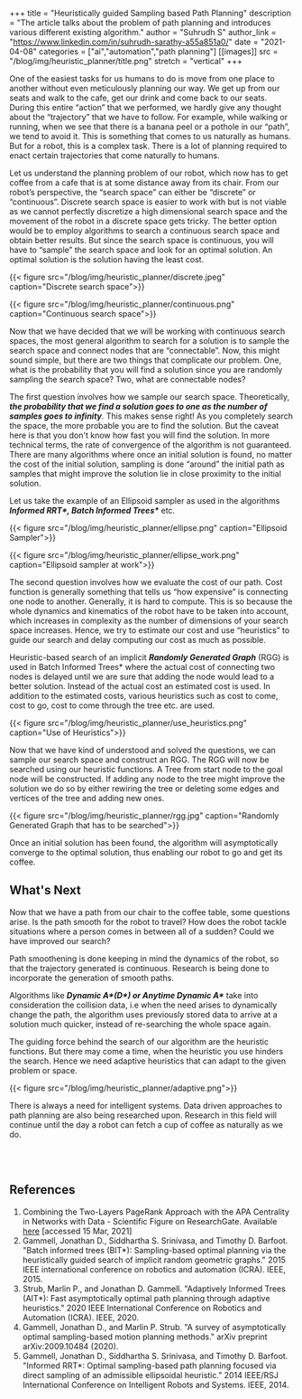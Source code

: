 +++
title = "Heuristically guided Sampling based Path Planning"
description = "The article talks about the problem of path planning and introduces various different existing algorithm."
author = "Suhrudh S"
author_link = "https://www.linkedin.com/in/suhrudh-sarathy-a55a851a0/"
date = "2021-04-08"
categories = ["ai","automation","path planning"]
[[images]]
    src = "/blog/img/heuristic_planner/title.png"
    stretch = "vertical"
+++
<!--Image folder complete location "blog/static/img"-->

One of the easiest tasks for us humans to do is move from one place to another without even meticulously planning our way. We get up from our seats and walk to the cafe, get our drink and come back to our seats. During this entire “action” that we performed, we hardly give any thought about the “trajectory” that we have to follow. For example, while walking or running, when we see that there is a banana peel or a pothole in our “path”, we tend to avoid it. This is something that comes to us naturally as humans. But for a robot, this is a complex task. There is a lot of planning required to enact certain trajectories that come naturally to humans.

Let us understand the planning problem of our robot, which now has to get coffee from a cafe that is at some distance away from its chair. From our robot’s perspective, the “search space” can either be “discrete” or “continuous”. Discrete search space is easier to work with but is not viable as we cannot perfectly discretize a high dimensional search space and the movement of the robot in a discrete space gets tricky. The better option would be to employ algorithms to search a continuous search space and obtain better results. But since the search space is continuous, you will have to “sample” the search space and look for an optimal solution. An optimal solution is the solution having the least cost.

<!--Search space-->
{{< figure src="/blog/img/heuristic_planner/discrete.jpeg" caption="Discrete search space">}}

{{< figure src="/blog/img/heuristic_planner/continuous.png" caption="Continuous search space">}}

Now that we have decided that we will be working with continuous search spaces, the most general algorithm to search for a solution is to sample the search space and connect nodes that are “connectable”. Now, this might sound simple, but there are two things that complicate our problem. One, what is the probability that you will find a solution since you are randomly sampling the search space? Two, what are connectable nodes?

The first question involves how we sample our search space. Theoretically, _**the probability that we find a solution goes to one as the number of samples goes to infinity**._ This makes sense right!  As you completely search the space, the more probable you are to find the solution. But the caveat here is that you don't know how fast you will find the solution. In more technical terms, the rate of convergence of the algorithm is not guaranteed. There are many algorithms where once an initial solution is found, no matter the cost of the initial solution, sampling is done “around” the initial path as samples that might improve the solution lie in close proximity to the initial solution.

Let us take the example of an Ellipsoid sampler as used in the algorithms _**Informed RRT\*, Batch Informed Trees\***_ etc.

<!--Ellipsoid sampler-->
{{< figure src="/blog/img/heuristic_planner/ellipse.png" caption="Ellipsoid Sampler">}}

{{< figure src="/blog/img/heuristic_planner/ellipse_work.png" caption="Ellipsoid sampler at work">}}

The second question involves how we evaluate the cost of our path. Cost function is generally something that tells us “how expensive” is connecting one node to another. Generally, it is hard to compute. This is so because the whole dynamics and kinematics of the robot have to be taken into account, which increases in complexity as the number of dimensions of your search space increases. Hence, we try to estimate our cost and use “heuristics” to guide our search and delay computing our cost as much as possible.

Heuristic-based search of an implicit _**Randomly Generated Graph**_ (RGG) is used in Batch Informed Trees* where the actual cost of connecting two nodes is delayed until we are sure that adding the node would lead to a better solution. Instead of the actual cost an estimated cost is used. In addition to the estimated costs, various heuristics such as cost to come, cost to go, cost to come through the tree etc. are used.

<!--Use of Heuristics-->
{{< figure src="/blog/img/heuristic_planner/use_heuristics.png" caption="Use of Heuristics">}}

Now that we have kind of understood and solved the questions, we can sample our search space and construct an RGG. The RGG will now be searched using our heuristic functions. A Tree from start node to the goal node will be constructed. If adding any node to the tree might improve the solution we do so by either rewiring the tree or deleting some edges and vertices of the tree and adding new ones.

<!--RGG-->
{{< figure src="/blog/img/heuristic_planner/rgg.jpg" caption="Randomly Generated Graph that has to be searched">}}

Once an initial solution has been found, the algorithm will asymptotically converge to the optimal solution, thus enabling our robot to go and get its coffee.

## What's Next

Now that we have a path from our chair to the coffee table, some questions arise. Is the path smooth for the robot to travel? How does the robot tackle situations where a person comes in between all of a sudden? Could we have improved our search?

Path smoothening is done keeping in mind the dynamics of the robot, so that the trajectory generated is continuous. Research is being done to incorporate the generation of smooth paths.

Algorithms like _**Dynamic A\*(D\*) or Anytime Dynamic A\***_ take into consideration the collision data, i.e when the need arises to dynamically change the path, the algorithm uses previously stored data to arrive at a solution much quicker, instead of re-searching the whole space again.

The guiding force behind the search of our algorithm are the heuristic functions. But there may come a time, when the heuristic you use hinders the search. Hence we need adaptive heuristics that can adapt to the given problem or space.

<!--Euclidean vs Adaptive-->
{{< figure src="/blog/img/heuristic_planner/adaptive.png">}}

There is always a need for intelligent systems. Data driven approaches to path planning are also being researched upon. Research in this field will continue until the day a robot can fetch a cup of coffee as naturally as we do.

<br>
<br>

## References

1. Combining the Two-Layers PageRank Approach with the APA Centrality in Networks with Data - Scientific Figure on ResearchGate. Available [here](https://www.researchgate.net/figure/A-graph-randomly-generated-with-25-nodes-The-data-vector-associated-to-the-25-nodes-is-D_fig2_329750230) [accessed 15 Mar, 2021]
1. Gammell, Jonathan D., Siddhartha S. Srinivasa, and Timothy D. Barfoot. "Batch informed trees (BIT*): Sampling-based optimal planning via the heuristically guided search of implicit random geometric graphs." 2015 IEEE international conference on robotics and automation (ICRA). IEEE, 2015.
1. Strub, Marlin P., and Jonathan D. Gammell. "Adaptively Informed Trees (AIT*): Fast asymptotically optimal path planning through adaptive heuristics." 2020 IEEE International Conference on Robotics and Automation (ICRA). IEEE, 2020.
1. Gammell, Jonathan D., and Marlin P. Strub. "A survey of asymptotically optimal sampling-based motion planning methods." arXiv preprint arXiv:2009.10484 (2020).
1. Gammell, Jonathan D., Siddhartha S. Srinivasa, and Timothy D. Barfoot. "Informed RRT*: Optimal sampling-based path planning focused via direct sampling of an admissible ellipsoidal heuristic." 2014 IEEE/RSJ International Conference on Intelligent Robots and Systems. IEEE, 2014.
